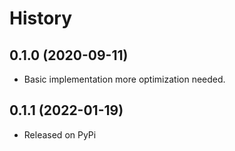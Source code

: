 # History

## 0.1.0 (2020-09-11)
* Basic implementation more optimization needed.

## 0.1.1 (2022-01-19)
* Released on PyPi
